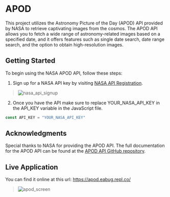 # APOD
This project utilizes the Astronomy Picture of the Day (APOD) API provided by NASA to retrieve captivating images from the cosmos.
The APOD API allows you to fetch a wide range of astronomy-related images based on a specified date, and it offers features such as single date search,
date range search, and the option to obtain high-resolution images.<br>

## Getting Started
To begin using the NASA APOD API, follow these steps:
1. Sign up for a NASA API key by visiting [NASA API Registration](https://api.nasa.gov/index.html#signUp).
> ![nasa_api_signup](https://github.com/AnouarElKihal/apod/assets/68613907/05605677-30e8-4164-839c-8e07da8a7b39)

2. Once you have the API make sure to replace YOUR_NASA_API_KEY in the API_KEY variable in the JavaScript file.
```javascript
const API_KEY = "YOUR_NASA_API_KEY"
```

## Acknowledgments
Special thanks to NASA for providing the APOD API. The full documentation for the APOD API can be found at the [APOD API GitHub repository](https://github.com/nasa/apod-api).

## Live Application
You can find it online at this url: https://apod.eabug.repl.co/
> ![apod_screen](https://github.com/AnouarElKihal/apod/assets/68613907/63cbd480-6504-410e-b710-ec138a315049)
